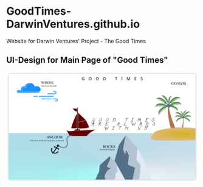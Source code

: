 # GoodTimes-DarwinVentures.github.io
Website for Darwin Ventures' Project - The Good Times


## UI-Design for Main Page of "Good Times"
<img src ="main_page.png">
